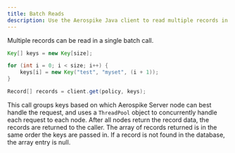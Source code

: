 ```yaml
---
title: Batch Reads
description: Use the Aerospike Java client to read multiple records in one sweep from the Aerospike Database.
---
```


Multiple records can be read in a single batch call.

```java
Key[] keys = new Key[size];

for (int i = 0; i < size; i++) {
	keys[i] = new Key("test", "myset", (i + 1));
}

Record[] records = client.get(policy, keys);
```

This call groups keys based on which Aerospike Server node can best handle the request, and uses a `ThreadPool` object to concurrently handle each request to each node. After all nodes return the record data, the records are returned to the caller. The array of records returned is in the same order the keys are passed in. If a record is not found in the database, the array entry is null.
